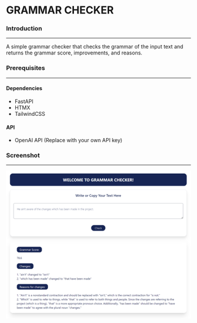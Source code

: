 # GRAMMAR CHECKER

### Introduction

<hr>

A simple grammar checker that checks the grammar of the input text and returns the grammar score, improvements, and reasons.

### Prerequisites

<hr>

#### Dependencies
- FastAPI
- HTMX
- TailwindCSS

#### API
- OpenAI API (Replace with your own API key)


### Screenshot

<hr>

![grammar_checker_ss](/grammar_checker_ui.png)
